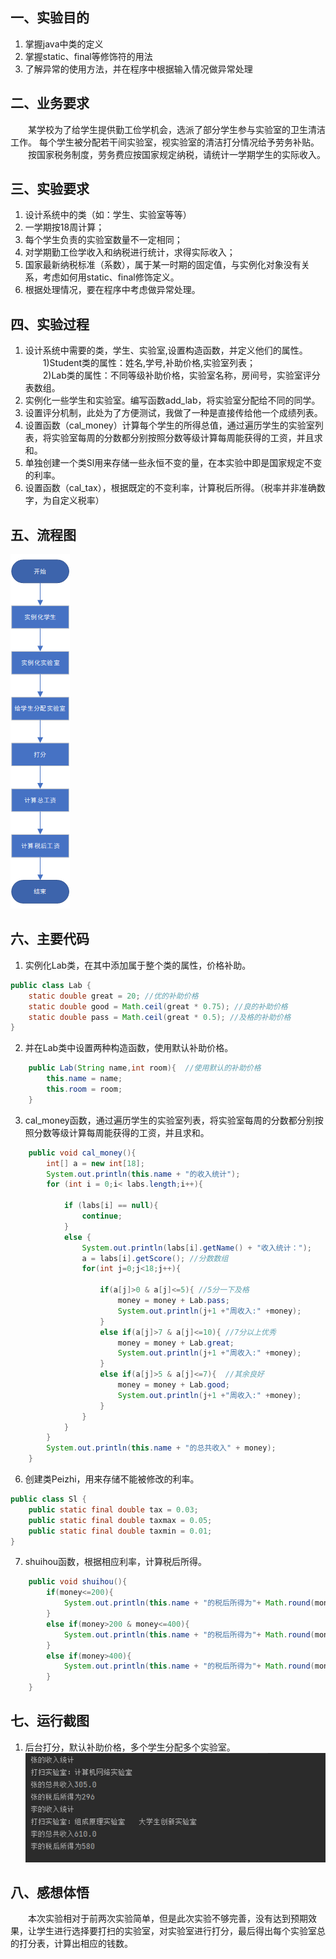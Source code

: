 ## 一、实验目的
1. 掌握java中类的定义
2. 掌握static、final等修饰符的用法
3. 了解异常的使用方法，并在程序中根据输入情况做异常处理

## 二、业务要求
&emsp;&emsp;某学校为了给学生提供勤工俭学机会，选派了部分学生参与实验室的卫生清洁工作。
每个学生被分配若干间实验室，视实验室的清洁打分情况给予劳务补贴。
&emsp;&emsp;按国家税务制度，劳务费应按国家规定纳税，请统计一学期学生的实际收入。

## 三、实验要求
1. 设计系统中的类（如：学生、实验室等等）
2. 一学期按18周计算；
3. 每个学生负责的实验室数量不一定相同；
4. 对学期勤工俭学收入和纳税进行统计，求得实际收入；
5. 国家最新纳税标准（系数），属于某一时期的固定值，与实例化对象没有关系，考虑如何用static、final修饰定义。
6. 根据处理情况，要在程序中考虑做异常处理。

## 四、实验过程
1. 设计系统中需要的类，学生、实验室,设置构造函数，并定义他们的属性。
   <br>&emsp;&emsp;1)Student类的属性：姓名,学号,补助价格,实验室列表；
   <br>&emsp;&emsp;2)Lab类的属性：不同等级补助价格，实验室名称，房间号，实验室评分表数组。
2. 实例化一些学生和实验室。编写函数add_lab，将实验室分配给不同的同学。
3. 设置评分机制，此处为了方便测试，我做了一种是直接传给他一个成绩列表。
4. 设置函数（cal_money）计算每个学生的所得总值，通过遍历学生的实验室列表，将实验室每周的分数都分别按照分数等级计算每周能获得的工资，并且求和。
5. 单独创建一个类Sl用来存储一些永恒不变的量，在本实验中即是国家规定不变的利率。
6. 设置函数（cal_tax），根据既定的不变利率，计算税后所得。（税率并非准确数字，为自定义税率）

## 五、流程图
![](./img/流程图.jpg)
## 六、主要代码
1. 实例化Lab类，在其中添加属于整个类的属性，价格补助。
``` java
public class Lab {
    static double great = 20; //优的补助价格
    static double good = Math.ceil(great * 0.75); //良的补助价格
    static double pass = Math.ceil(great * 0.5); //及格的补助价格
}
```

2. 并在Lab类中设置两种构造函数，使用默认补助价格。
``` java
    public Lab(String name,int room){  //使用默认的补助价格
        this.name = name;
        this.room = room;
    }

```

3. cal_money函数，通过遍历学生的实验室列表，将实验室每周的分数都分别按照分数等级计算每周能获得的工资，并且求和。
``` java
    public void cal_money(){
        int[] a = new int[18];
        System.out.println(this.name + "的收入统计");
        for (int i = 0;i< labs.length;i++){

            if (labs[i] == null){
                continue;
            }
            else {
                System.out.println(labs[i].getName() + "收入统计：");
                a = labs[i].getScore(); //分数数组
                for(int j=0;j<18;j++){

                    if(a[j]>0 & a[j]<=5){ //5分一下及格
                        money = money + Lab.pass;
                        System.out.println(j+1 +"周收入:" +money);
                    }
                    else if(a[j]>7 & a[j]<=10){ //7分以上优秀
                        money = money + Lab.great;
                        System.out.println(j+1 +"周收入:" +money);
                    }
                    else if(a[j]>5 & a[j]<=7){  //其余良好
                        money = money + Lab.good;
                        System.out.println(j+1 +"周收入:" +money);
                    }
                }
            }
        }
        System.out.println(this.name + "的总共收入" + money);
    }
```

6. 创建类Peizhi，用来存储不能被修改的利率。
``` java
public class Sl {
    public static final double tax = 0.03;
    public static final double taxmax = 0.05;
    public static final double taxmin = 0.01;
}
```

7. shuihou函数，根据相应利率，计算税后所得。
``` java
    public void shuihou(){
        if(money<=200){
            System.out.println(this.name + "的税后所得为"+ Math.round(money*(1- Sl.taxmin)));
        }
        else if(money>200 & money<=400){
            System.out.println(this.name + "的税后所得为"+ Math.round(money*(1- Sl.tax)));
        }
        else if(money>400){
            System.out.println(this.name + "的税后所得为"+ Math.round(money*(1- Sl.taxmax)));
        }
    }
```

## 七、运行截图
1. 后台打分，默认补助价格，多个学生分配多个实验室。
   ![](./img/运行.jpg)
   
## 八、感想体悟
&emsp;&emsp;本次实验相对于前两次实验简单，但是此次实验不够完善，没有达到预期效果，让学生进行选择要打扫的实验室，对实验室进行打分，最后得出每个实验室总的打分表，计算出相应的钱数。

